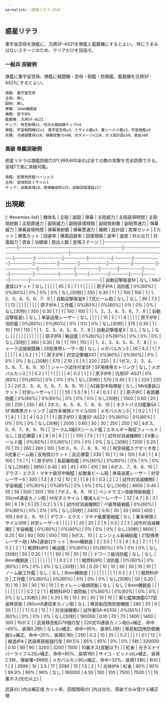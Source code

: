 ```yaml
---
permalink: /惑星リテラ.html
---
```

## 惑星リテラ

重宇宙空母を旗艦に、汎用SF-AS21を僚艦と艦載機にするとよい。
特にうまみはないステージのため、クリアだけを目指す。

### 一般兵 突破例

旗艦に重宇宙空母、僚艦に戦闘機・空母・砲艦・防御艦、艦載機を汎用SF-AS21にするとよい。

```
旗艦: 重宇宙空母
主砲: 無し
副砲: 無し
弾幕: 16mm機銃座
機関: 原子炉G
艦載機: 汎用SF-AS21
チップ: 時空制御x1、四次元格納庫チップx4
僚艦: 宇宙戦闘機X2x1、重宇宙空母x3、ミサイル艦x3、重シールド艦x3、宇宙戦艦x4
兵種: 功績値獲得x10、弾幕攻撃力x40、対ダメージx120、ボス設計図x50、資金x60
```

### 真破 単艦突破例

惑星リテラは旗艦防御力が1,999,600あれば全ての敵の攻撃を完全防御できる。
宙域1で楽に突破可能。

```
旗艦: 超重改修艦ハーシェル
主砲: 宙域制圧ミサイル1
チップ: 自動装填x8、実弾錬成術x25、自動回復遅延x17
```

## 出現敵

{: #enemies-list}
| 機体名                           | 主砲                                               | 副砲                                             | 弾幕                                            | 主砲威力 | 主砲装填時間 | 主砲発射数 | 主砲貫通力 | 副砲威力 | 副砲装填時間 | 副砲発射数 | 副砲貫通力 | 弾幕威力 | 弾幕装填時間 | 弾幕発射数 | 弾幕貫通力 | 機関            | 設計図           | 実弾カット | Eカット | 爆風カット | 回避率 | 爆風回避率 | 回復間隔   |   装甲 | 速度 | 対火災力 | 対電磁力 | 資金 | 功績値 | 救出人数 | 登場ステージ                      |
|----------------------------------|----------------------------------------------------|--------------------------------------------------|-------------------------------------------------|---------:|-------------:|-----------:|-----------:|---------:|-------------:|-----------:|-----------:|---------:|-------------:|-----------:|-----------:|-----------------|------------------|-----------:|--------:|-----------:|-------:|-----------:|------------|-------:|-----:|---------:|---------:|-----:|-------:|---------:|-----------------------------------|
| 自動迎撃衛星M                    | なし                                               | Mk7連装ロケット                                  | なし                                            |          |              |            |            |       45 |            5 |          7 |          1 |          |              |            |            | 原子炉A         | 消防艦           |    0%[60%] | 0%[60%] |         0% |     0% |         0% | なし[30秒] |    250 | 0.30 |        1 |        1 |  100 |    100 |        1 | 1、2、3、4、5、6、7、8            |
| 自動迎撃衛星B                    | 7式ビーム砲                                        | なし                                             | なし                                            |       90 |          7.3 |          1 |         12 |          |              |            |            |          |              |            |            | 原子炉A         | 工作艦           |    0%[60%] | 0%[60%] |         0% |     0% |         0% | なし[30秒] |    350 | 0.30 |        1 |        1 |  100 |    100 |        1 | 1、2、3、4、5、6、7、8            |
| 自動迎撃衛星L                    | なし                                               | 単装追尾レーザー                                 | なし                                            |          |              |            |            |       10 |            5 |          1 |          8 |          |              |            |            | 原子炉B         | 消防艦           |    0%[60%] | 0%[60%] |         0% |     0% |         0% | なし[30秒] |    375 | 0.30 |        1 |       10 |  110 |    110 |        1 | 1、2、3、4、5、6、7、8            |
| 自動迎撃衛星X                    | なし                                               | なし                                             | なし                                            |          |              |            |            |          |              |            |            |          |              |            |            | 原子炉B         | 輸送艦           |    0%[60%] | 0%[60%] |         0% |     0% |         0% | なし[30秒] |    380 | 0.30 |       10 |        1 |  110 |    110 |        1 | 1、2、3、4、5、6、7、8            |
| シャーク近接戦闘機               | 28型携帯レーザー砲                                 | なし                                             | メガバルカン3                                   |       20 |          4.3 |          1 |          7 |          |              |            |            |        4 |          0.2 |          1 |          1 | 原子炉B         | 対空迎撃機XX1    |    0%[60%] | 0%[60%] |         0% |     0% |         0% | なし[30秒] |    570 | 2.10 |        5 |        5 |  220 |    220 |        3 | 1ボス、2、3、4、5、6、7、8、9、10 |
| シャーク試作可変SF               | SF用携帯ガトリング                                 | なし                                             | メガバルカン3                                   |        1 |          0.2 |          1 |          1 |          |              |            |            |        4 |          0.2 |          1 |          1 | 原子炉B         | 汎用SF-AS21      |    0%[60%] | 0%[60%] |         0% |     0% |         0% | なし[30秒] |    570 | 0.30 |        5 |        5 |  220 |    220 |        3 | 2ボス、3、4、5、6、7、8、9、10    |
| A2級空中指揮艇                   | なし                                               | Mk8連装ロケット                                  | 対空レーザーγ                                  |          |              |            |            |       55 |          5.5 |          8 |          1 |        4 |          0.3 |          2 |          2 | 原子炉C         | 長距離砲艦       |    0%[60%] | 0%[60%] |         0% |     0% |         0% | なし[30秒] |   1300 | 0.60 |       20 |       20 |  230 |    230 |       45 | 3ボス、4、5、6、7、8、9、10       |
| オクトパス対艦重SA               | SF用携帯ガトリング                                 | 試作多弾頭ミサイルS00                            | メガバルカン3                                   |        1 |          0.2 |          1 |          1 |        1 |            8 |          1 |          2 |        4 |          0.2 |          1 |          1 | 原子炉D         | 支援SF-AS22      |    0%[60%] | 0%[60%] |         0% |     0% |         0% | なし[30秒] |   2000 | 0.60 |       30 |       30 |  250 |    250 |       10 | 4ボス、5、6、7、8、9、10          |
| ゴーラム3級EXシールド艦          | エネルギー吸収フィールド                           | なし                                             | 反応爆雷                                        |        6 |            8 |          6 |          8 |          |              |            |            |      100 |          7.5 |          1 |          1 | 試作対消滅機関B | EX重シールド艦   |    0%[60%] | 0%[60%] |         0% |     0% |         0% | なし[30秒] |   7200 | 0.20 |       70 |       70 |  260 |    260 |      100 | 5ボス、6、7、8、9、10             |
| 飛空母艦エグゼリオ改             | 0式重ビーム砲                                      | 反物質ロケット                                   | 反応爆雷                                        |      330 |           10 |          1 |         14 |      120 |          5.8 |          1 |          4 |      100 |          7.5 |          1 |          1 | 原子炉D         | 長距離砲艦       |    0%[60%] | 0%[60%] |         0% |     0% |         0% | なし[30秒] |   3850 | 0.40 |       45 |       45 |  410 |    410 |       90 | 6ボス、7、8、9、10                |
| デウス・エクス・マキナ級空中戦艦 | 拡散重ビーム砲                                     | 単装追尾レーザー                                 | 対空レーザーδ                                  |      300 |          7.3 |          8 |         12 |       10 |            5 |          1 |          8 |        5 |          0.3 |          2 |          2 | 試作対消滅機関E | 宇宙戦艦         |    0%[60%] | 0%[60%] |         0% |     0% |         0% | なし[30秒] |   4800 | 0.40 |       55 |       55 |  500 |    500 |      100 | 7ボス、8、9、10                   |
| ペンドラゴン改級弩級戦艦         | 30cm6連装カノン砲                                  | Hi光子ミサイル                                   | 殲滅ルビーレーザー                              |       32 |          4.7 |          6 |          3 |       60 |            6 |          9 |          5 |       25 |          0.2 |          5 |          5 | 試作対消滅機関D | ペ級弩級戦艦     |    0%[60%] | 0%[60%] |         0% |     0% |         0% | なし[30秒] |   2400 | 0.10 |       30 |       30 |  600 |    600 |      100 | 8ボス、9、10                      |
| デウス・エクス・マキナ級要塞戦艦 | なし                                               | 重多弾頭ミサイルS99                              | 対空レーザーδ                                  |          |              |            |            |        1 |           20 |         20 |          2 |        5 |          0.3 |          2 |          2 | 試作対消滅機関E | 宇宙戦艦         |    0%[60%] | 0%[60%] |         0% |     0% |         0% | なし[30秒] |   9600 | 0.20 |       60 |       60 |  500 |    500 |      100 | 9ボス、10                         |
| エンジェル級補給艦               | 21型携帯レーザー砲                                 | Mk2連装ロケット                                  | 8mm機銃座                                       |        2 |          3.5 |          1 |          5 |        6 |          3.2 |          2 |          1 |        1 |          0.2 |          2 |          1 | 軽燃料炉G       | 輸送艦           |    0%[60%] | 0%[60%] |         0% |     0% |         0% | なし[30秒] |     50 | 0.20 |        1 |        1 |   80 |     10 |       30 | 10                                |
| ドワーフ級消防艦                 | なし                                               | なし                                             | 8mm機銃座                                       |          |              |            |            |          |              |            |            |        1 |          0.2 |          2 |          1 | 軽燃料炉D       | 消防艦           |    0%[60%] | 0%[60%] |         0% |     0% |         0% | なし[30秒] |     50 | 0.20 |       10 |       10 |   30 |     30 |       10 | 10                                |
| ノーム級工作艦                   | なし                                               | なし                                             | 8mm機銃座                                       |          |              |            |            |          |              |            |            |        1 |          0.2 |          2 |          1 | 軽燃料炉D       | 工作艦           |    0%[60%] | 0%[60%] |         0% |     0% |         0% | なし[30秒] |     50 | 0.20 |       10 |       10 |   30 |     30 |       10 | 10                                |
| セイレーン級病院船               | なし                                               | なし                                             | 8mm機銃座                                       |          |              |            |            |          |              |            |            |        1 |          0.2 |          2 |          1 | 軽燃料炉D       | 病院船           |    0%[60%] | 0%[60%] |         0% |     0% |         0% | なし[30秒] |     50 | 0.20 |       10 |       10 |   30 |     30 |       10 | 10                                |
| 第七艦隊旗艦G77武装移民船        | 280cm9連収束カノン砲                               | なし                                             | 移民船団用防御機銃                              |      280 |           20 |          9 |         30 |          |              |            |            |        1 |          0.2 |         12 |          1 | 対消滅機関J     | 試作重SA-AS100   |    0%[60%] | 0%[60%] |         0% |     0% |         0% | なし[30秒] | 180000 | 0.10 |       70 |       70 | 1400 |   1400 |      300 | 10ボス                            |
| 武装移民船G79強行型              | 220式10連装カノン砲(Lv補正、命中+65%、装填0.2秒)   | なし(Lv補正、命中+95%、装填5.2秒)                | 移民船団用防御機銃(Lv補正、命中+20%、装填0.1秒) |      250 |          0.2 |         10 |         25 |          |          5.2 |            |            |        1 |          0.1 |         12 |          1 | 縮退炉A         | 武装移民船強行型 |      99.5% |     85% |        95% |     0% |         0% | 5秒        | 320000 | 0.10 |       90 |       90 | 3200 |   3200 |     1500 | 10裏ボス(覚醒以下)                |
| 紅雀                             | 光子スナイパーライフル2(Lv補正、命中+85%、装填1秒) | サイコ・ピットα(Lv補正、装填2.5秒、弾破壊+9999) | メガバルカン9(Lv補正、命中+32%、装填1.5秒)      |      800 |            1 |          2 |       2999 |       10 |          2.5 |         17 |       2080 |       15 |          1.5 |          2 |          1 | 光体炉A         | 紅雀             |        90% |     90% |      99.9% |    99% |        99% | なし       | 180000 | 4.30 |      100 |      100 | 7500 |   7500 |        1 | 10裏ボス(光化以上)                |

武装の( )内は補正値
カット率、回復間隔の[ ]内は光化、真破でのみ受ける補正値
